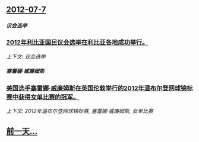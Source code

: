 ## [2012-07-7](/news/2012/07/7/index.md)

##### 议会选举
### [ 2012年利比亚国民议会选举在利比亚各地成功举行。](/news/2012/07/7/2012年利比亚国民议会选举在利比亚各地成功举行.md)
_上下文: 议会选举_

##### 塞蕾娜·威廉姆斯
### [美国选手塞雷娜·威廉姆斯在英国伦敦举行的2012年温布尔登网球锦标赛中获得女单比赛的冠军。](/news/2012/07/7/美国选手塞雷娜-威廉姆斯在英国伦敦举行的2012年温布尔登网球锦标赛中获得女单比赛的冠军.md)
_上下文: 2012年温布尔登网球锦标赛, 塞蕾娜·威廉姆斯, 女单比赛_

## [前一天...](/news/2012/07/5/index.md)


